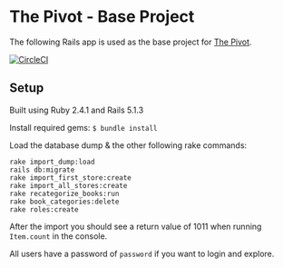 # The Pivot - Base Project

The following Rails app is used as the base project for [The Pivot](http://backend.turing.io/module3/projects/the_pivot).

[![CircleCI](https://circleci.com/gh/tylermarshal/le_pivot.svg?style=svg)](https://circleci.com/gh/tylermarshal/le_pivot)

## Setup

Built using Ruby 2.4.1 and Rails 5.1.3

Install required gems:
`$ bundle install`

Load the database dump & the other following rake commands:
```
rake import_dump:load
rails db:migrate
rake import_first_store:create
rake import_all_stores:create
rake recategorize_books:run
rake book_categories:delete
rake roles:create
```

After the import you should see a return value of 1011 when running `Item.count` in the console.

All users have a password of `password` if you want to login and explore.

